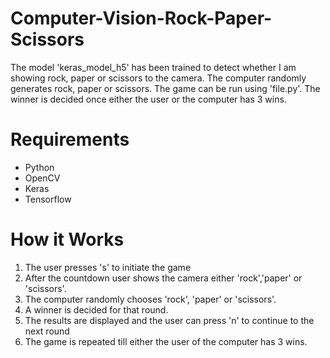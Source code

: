 # Computer-Vision-Rock-Paper-Scissors

The model 'keras_model_h5' has been trained to detect whether I am showing rock, paper or scissors to the camera. The computer randomly generates rock, paper or scissors. The game can be run using 'file.py'. The winner is decided once either the user or the computer has 3 wins.

# Requirements

- Python
- OpenCV
- Keras
- Tensorflow

# How it Works

1. The user presses 's' to initiate the game
2. After the countdown user shows the camera either 'rock','paper' or 'scissors'.
3. The computer randomly chooses 'rock', 'paper' or 'scissors'.
4. A winner is decided for that round.
5. The results are displayed and the user can press 'n' to continue to the next round
6. The game is repeated till either the user of the computer has 3 wins.
